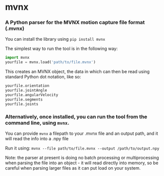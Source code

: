 # mvnx

### A Python parser for the MVNX motion capture file format (.mvnx)

You can install the library using `pip install mvnx`

The simplest way to run the tool is in the following way:

```python
import mvnx
yourfile = mvnx.load('path/to/file.mvnx')
```
This creates an MVNX object, the data in which can then be read using standard Python dot notation, like so:

```python
yourfile.orientation 
yourfile.jointAngle
yourfile.angularVelocity
yourfile.segments
yourfile.joints
```
### Alternatively, once installed, you can run the tool from the command line, using `mvnx`.
You can provide `mvnx` a filepath to your .mvnx file and an output path, and it will read the info into a .npy file

Run it using: `mvnx --file path/to/file.mvnx --output /path/to/output.npy`

Note: the parser at present is doing no batch processing or multiprocessing when parsing the file into an object - it will read directly into memory, so be careful when parsing larger files as it can put load on your system.
